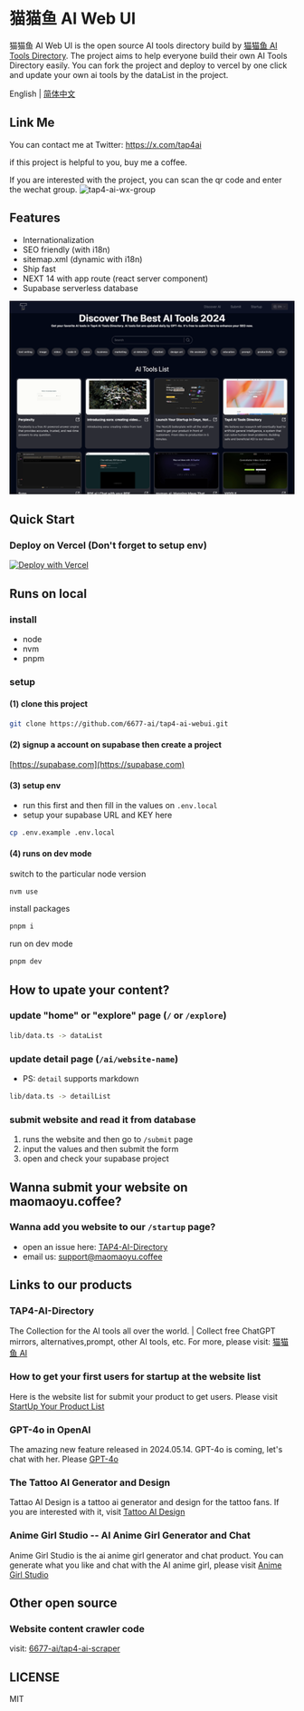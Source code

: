# 猫猫鱼 AI Web UI

猫猫鱼 AI Web UI is the open source AI tools directory build by [猫猫鱼 AI Tools Directory](https://maomaoyu.coffee).
The project aims to help everyone build their own AI Tools Directory easily. You can fork the project and deploy to
vercel by one click and update your own ai tools by the dataList in the project.

English | [简体中文](https://github.com/6677-ai/tap4-ai-webui/blob/main/README.zh-CN.md)

## Link Me

You can contact me at Twitter: https://x.com/tap4ai

if this project is helpful to you, buy me a coffee.

<!-- <a href="https://www.buymeacoffee.com/tap4ai0o" target="_blank"><img src="https://cdn.buymeacoffee.com/buttons/default-orange.png" alt="Buy Me A Coffee" height="41" width="174"></a> -->

If you are interested with the project, you can scan the qr code and enter the wechat group.
![tap4-ai-wx-group](./public/images/640.png)

## Features

- Internationalization
- SEO friendly (with i18n)
- sitemap.xml (dynamic with i18n)
- Ship fast
- NEXT 14 with app route (react server component)
- Supabase serverless database

![tai4-ai](./public/images/tap4-ai.png)

## Quick Start

### Deploy on Vercel **(Don't forget to setup env)**

<!-- [![Deploy with Vercel](https://vercel.com/button)](https://vercel.com/new/clone?repository-url=https%3A%2F%2Fgithub.com%2F6677-ai%2Ftap4-ai-webui.git&env=NEXT_PUBLIC_SITE_URL,GOOGLE_TRACKING_ID,GOOGLE_ADSENSE_URL,CONTACT_US_EMAIL,NEXT_PUBLIC_SUPABASE_URL,NEXT_PUBLIC_SUPABASE_ANON_KEY&project-name=tap4-ai) -->

[![Deploy with Vercel](https://vercel.com/button)](https://vercel.com/import/project?template=https%3A%2F%2Fgithub.com%2Fmtian999%2Fmaomaoyu-ai-webui.git&env=NEXT_PUBLIC_SITE_URL,GOOGLE_TRACKING_ID,GOOGLE_ADSENSE_URL,CONTACT_US_EMAIL,NEXT_PUBLIC_SUPABASE_URL,NEXT_PUBLIC_SUPABASE_ANON_KEY&project-name=maomaoyu-ai)

## Runs on local

### install

- node
- nvm
- pnpm

### setup

#### (1) clone this project

```sh
git clone https://github.com/6677-ai/tap4-ai-webui.git
```

#### (2) signup a account on supabase then create a project

[https://supabase.com](https://supabase.com)

#### (3) setup env

- run this first and then fill in the values on `.env.local`
- setup your supabase URL and KEY here

```sh
cp .env.example .env.local
```

#### (4) runs on dev mode

switch to the particular node version

```sh
nvm use
```

install packages

```sh
pnpm i
```

run on dev mode

```sh
pnpm dev
```

## How to upate your content?

### update "home" or "explore" page (`/` or `/explore`)

```sh
lib/data.ts -> dataList
```

### update detail page (`/ai/website-name`)

- PS: `detail` supports markdown

```sh
lib/data.ts -> detailList
```

### submit website and read it from database

1. runs the website and then go to `/submit` page
2. input the values and then submit the form
3. open and check your supabase project

## Wanna submit your website on maomaoyu.coffee?

### Wanna add you website to our `/startup` page?

- open an issue here: [TAP4-AI-Directory](https://github.com/6677-ai/TAP4-AI-Directory/issues)
- email us: support@maomaoyu.coffee

## Links to our products

### TAP4-AI-Directory

The Collection for the AI tools all over the world. | Collect free ChatGPT mirrors, alternatives,prompt, other AI tools,
etc. For more, please visit: [猫猫鱼 AI](https://maomaoyu.coffee)

### How to get your first users for startup at the website list

Here is the website list for submit your product to get users. Please visit
[StartUp Your Product List](https://github.com/6677-ai/TAP4-AI-Directory/blob/main/Startup-Your-Product-List.md)

### GPT-4o in OpenAI

The amazing new feature released in 2024.05.14. GPT-4o is coming, let's chat with her. Please
[GPT-4o](https://openai.com/index/hello-gpt-4o/)

### The Tattoo AI Generator and Design

Tattao AI Design is a tattoo ai generator and design for the tattoo fans. If you are interested with it, visit
[Tattoo AI Design](https://tattooai.design)

### Anime Girl Studio -- AI Anime Girl Generator and Chat

Anime Girl Studio is the ai anime girl generator and chat product. You can generate what you like and chat with the AI
anime girl, please visit [Anime Girl Studio](https://animegirl.studio)

## Other open source

### Website content crawler code

visit: [6677-ai/tap4-ai-scraper](https://github.com/6677-ai/tap4-ai-scraper)

## LICENSE

MIT
